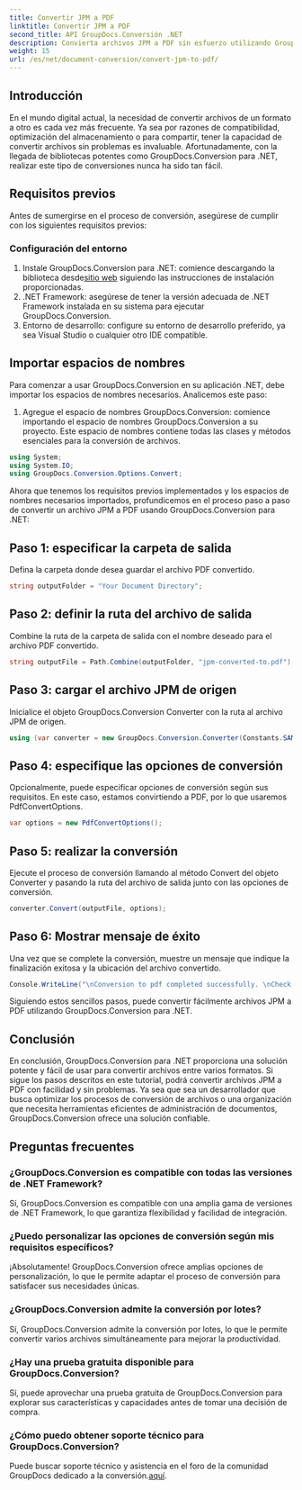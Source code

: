 ```yaml
---
title: Convertir JPM a PDF
linktitle: Convertir JPM a PDF
second_title: API GroupDocs.Conversión .NET
description: Convierta archivos JPM a PDF sin esfuerzo utilizando GroupDocs.Conversion para .NET. Optimice sus procesos de conversión de archivos con facilidad.
weight: 15
url: /es/net/document-conversion/convert-jpm-to-pdf/
---
```

## Introducción
En el mundo digital actual, la necesidad de convertir archivos de un formato a otro es cada vez más frecuente. Ya sea por razones de compatibilidad, optimización del almacenamiento o para compartir, tener la capacidad de convertir archivos sin problemas es invaluable. Afortunadamente, con la llegada de bibliotecas potentes como GroupDocs.Conversion para .NET, realizar este tipo de conversiones nunca ha sido tan fácil.
## Requisitos previos
Antes de sumergirse en el proceso de conversión, asegúrese de cumplir con los siguientes requisitos previos:
### Configuración del entorno
1.  Instale GroupDocs.Conversion para .NET: comience descargando la biblioteca desde[sitio web](https://releases.groupdocs.com/conversion/net/) siguiendo las instrucciones de instalación proporcionadas.
2. .NET Framework: asegúrese de tener la versión adecuada de .NET Framework instalada en su sistema para ejecutar GroupDocs.Conversion.
3. Entorno de desarrollo: configure su entorno de desarrollo preferido, ya sea Visual Studio o cualquier otro IDE compatible.

## Importar espacios de nombres
Para comenzar a usar GroupDocs.Conversion en su aplicación .NET, debe importar los espacios de nombres necesarios. Analicemos este paso:

1. Agregue el espacio de nombres GroupDocs.Conversion: comience importando el espacio de nombres GroupDocs.Conversion a su proyecto. Este espacio de nombres contiene todas las clases y métodos esenciales para la conversión de archivos.
```csharp
using System;
using System.IO;
using GroupDocs.Conversion.Options.Convert;
```

Ahora que tenemos los requisitos previos implementados y los espacios de nombres necesarios importados, profundicemos en el proceso paso a paso de convertir un archivo JPM a PDF usando GroupDocs.Conversion para .NET:

## Paso 1: especificar la carpeta de salida
Defina la carpeta donde desea guardar el archivo PDF convertido.
```csharp
string outputFolder = "Your Document Directory";
```
## Paso 2: definir la ruta del archivo de salida
Combine la ruta de la carpeta de salida con el nombre deseado para el archivo PDF convertido.
```csharp
string outputFile = Path.Combine(outputFolder, "jpm-converted-to.pdf");
```
## Paso 3: cargar el archivo JPM de origen
Inicialice el objeto GroupDocs.Conversion Converter con la ruta al archivo JPM de origen.
```csharp
using (var converter = new GroupDocs.Conversion.Converter(Constants.SAMPLE_JPM))
```
## Paso 4: especifique las opciones de conversión
Opcionalmente, puede especificar opciones de conversión según sus requisitos. En este caso, estamos convirtiendo a PDF, por lo que usaremos PdfConvertOptions.
```csharp
var options = new PdfConvertOptions();
```
## Paso 5: realizar la conversión
Ejecute el proceso de conversión llamando al método Convert del objeto Converter y pasando la ruta del archivo de salida junto con las opciones de conversión.
```csharp
converter.Convert(outputFile, options);
```
## Paso 6: Mostrar mensaje de éxito
Una vez que se complete la conversión, muestre un mensaje que indique la finalización exitosa y la ubicación del archivo convertido.
```csharp
Console.WriteLine("\nConversion to pdf completed successfully. \nCheck output in {0}", outputFolder);
```
Siguiendo estos sencillos pasos, puede convertir fácilmente archivos JPM a PDF utilizando GroupDocs.Conversion para .NET.

## Conclusión
En conclusión, GroupDocs.Conversion para .NET proporciona una solución potente y fácil de usar para convertir archivos entre varios formatos. Si sigue los pasos descritos en este tutorial, podrá convertir archivos JPM a PDF con facilidad y sin problemas. Ya sea que sea un desarrollador que busca optimizar los procesos de conversión de archivos o una organización que necesita herramientas eficientes de administración de documentos, GroupDocs.Conversion ofrece una solución confiable.
## Preguntas frecuentes
### ¿GroupDocs.Conversion es compatible con todas las versiones de .NET Framework?
Sí, GroupDocs.Conversion es compatible con una amplia gama de versiones de .NET Framework, lo que garantiza flexibilidad y facilidad de integración.
### ¿Puedo personalizar las opciones de conversión según mis requisitos específicos?
¡Absolutamente! GroupDocs.Conversion ofrece amplias opciones de personalización, lo que le permite adaptar el proceso de conversión para satisfacer sus necesidades únicas.
### ¿GroupDocs.Conversion admite la conversión por lotes?
Sí, GroupDocs.Conversion admite la conversión por lotes, lo que le permite convertir varios archivos simultáneamente para mejorar la productividad.
### ¿Hay una prueba gratuita disponible para GroupDocs.Conversion?
Sí, puede aprovechar una prueba gratuita de GroupDocs.Conversion para explorar sus características y capacidades antes de tomar una decisión de compra.
### ¿Cómo puedo obtener soporte técnico para GroupDocs.Conversion?
 Puede buscar soporte técnico y asistencia en el foro de la comunidad GroupDocs dedicado a la conversión.[aquí](https://forum.groupdocs.com/c/conversion/11).